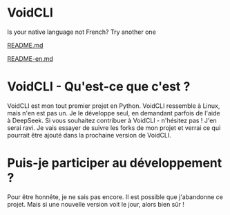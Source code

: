 # VoidCLI
Is your native language not French? Try another one

[README.md](https://github.com/w1ux/VoidCLI/blob/main/README.md)

[README-en.md](https://github.com/w1ux/VoidCLI/blob/main/README-en.md)

# VoidCLI - Qu'est-ce que c'est ?
VoidCLI est mon tout premier projet en Python. VoidCLI ressemble à Linux, mais n'en est pas un. Je le développe seul, en demandant parfois de l'aide à DeepSeek. Si vous souhaitez contribuer à VoidCLI - n'hésitez pas ! J'en serai ravi. Je vais essayer de suivre les forks de mon projet et verrai ce qui pourrait être ajouté dans la prochaine version de VoidCLI.

# Puis-je participer au développement ?
Pour être honnête, je ne sais pas encore. Il est possible que j'abandonne ce projet. Mais si une nouvelle version voit le jour, alors bien sûr !
